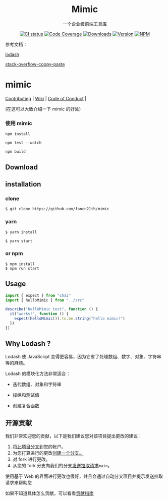 <h1 align="center">Mimic</h1>

<div align="center">

一个企业级前端工具库

[![CI status][travis-build]][travis-build-link]
[![Code Coverage][codecov]][codecov-link]
[![Downloads][downloads]][downloads-link]
[![Version][versions]][versions-link]
[![NPM][license]][license-link]

[travis-build]: https://img.shields.io/travis/fancn21th/mimic?style=flat-square
[travis-build-link]: https://app.travis-ci.com/github/fancn21th/mimic/builds
[codecov]: https://img.shields.io/codecov/c/github/fancn21th/mimic/main?style=flat-square
[codecov-link]: https://codecov.io/gh/fancn21th/mimic/branch/main
[downloads]: https://img.shields.io/npm/dm/@fancn21th/mimic?style=flat-square
[downloads-link]: https://www.npmjs.com/package/@fancn21th/mimic
[versions]: https://img.shields.io/npm/v/@fancn21th/mimic?style=flat-square
[versions-link]: https://www.npmjs.com/package/@fancn21th/mimic
[license]: https://img.shields.io/npm/l/@fancn21th/mimic?style=flat-square
[license-link]: http://opensource.org/licenses/MIT

</div>

参考文档：

[lodash](https://github.com/lodash/lodash/blob/master/README.md)

[stack-overflow-coopy-paste](https://github.com/eggheadio-github/stack-overflow-copy-paste/blob/master/README.md)

# mimic

[Contributing](https://github.com/sarwaras/mimic/blob/online/CONTRIBUTING_GUIDE.md) |
[Wiki](https://github.com/fancn21th/mimic/wiki) |
[Code of Conduct](https://github.com/fancn21th/mimic/blob/main/CODE_OF_CONDUCT.md) |

(在这可以大致介绍一下 mimic 的好处)

### 使用 mimic

```
npm install

npm test --watch

npm build

```

## Download

## installation

### clone

```
$ git clone https://github.com/fancn21th/mimic
```

### yarn

```
$ yarn install

$ yarn start
```

### or npm

```
$ npm install
$ npm run start
```

## Usage

```javascript
import { expect } from "chai"
import { helloMimic } from "../src"

describe("helloMimic test", function () {
  it("works!", function () {
    expect(helloMimic()).to.be.string("hello mimic!")
  })
})
```

<!--
下面可以插入项目的主页截图：

预览地址：https://github.com/fancn21th/mimic -->
<!--
## ✨ 功能清单

在这可以介绍此项目的功能

[参考文档](https://panjiachen.github.io/vue-element-admin-site/zh/guide/#%E5%8A%9F%E8%83%BD) -->

<!-- ## 前序准备

在这儿 可以放 我们为此项目做准备时的学习资料和视频 （相当于宣传公司的资料库）

[参考文档](https://panjiachen.github.io/vue-element-admin-site/zh/guide/#%E5%89%8D%E5%BA%8F%E5%87%86%E5%A4%87) -->

<!-- ## 目录结构

本项目已经为你生成了一个完整的开发框架，提供了涵盖中后台开发的各类功能和坑位，下面是整个项目的目录结构。

下面可以写出整个目录及用处

[参考文档](https://panjiachen.github.io/vue-element-admin-site/zh/guide/#%E7%9B%AE%E5%BD%95%E7%BB%93%E6%9E%84) -->

<!-- 更多信息参考 【使用文档】 -->

## Why Lodash ?

Lodash 使 JavaScript 变得更容易，因为它省了处理数组、数字、对象、字符串等的麻烦。

Lodash 的模块化方法非常适合：

- 迭代数组、对象和字符串

- 操纵和测试值

- 创建复合函数

## 开源贡献

<!-- Here’s how we suggest you go about proposing a change to this project:

1. [Fork this project][fork] to your account.
2. [Create a branch][branch] for the change you intend to make.
3. Make your changes to your fork.
4. [Send a pull request][pr] from your fork’s branch to our `main` branch.

Using the web-based interface to make changes is fine too, and will help you
by automatically forking the project and prompting to send a pull request too.

[fork]: https://help.github.com/articles/fork-a-repo/
[branch]: https://help.github.com/articles/creating-and-deleting-branches-within-your-repository
[pr]: https://help.github.com/articles/using-pull-requests/ -->

<!-- 中文： -->

我们非常欢迎您的贡献，以下是我们建议您对该项目提出更改的建议：

1. [将此项目分叉](https://help.github.com/articles/fork-a-repo/)到您的帐户。
2. 为您打算进行的更改[创建一个分支。](https://help.github.com/articles/creating-and-deleting-branches-within-your-repository)
3. 对 fork 进行更改。
4. 从您的 fork 分支向我们的分支[发送拉取请求](https://help.github.com/articles/using-pull-requests/)`main`。

使用基于 Web 的界面进行更改也很好，并且会通过自动分叉项目并提示发送拉取请求来帮助您

如果不知道具体怎么贡献，可以看看[贡献指南](https://github.com/fancn21th/mimic/blob/main/CONTRIBUTING_GUIDE.md)

<!--
## 浏览器支持

现代浏览器及 IE10

| [![IE / Edge](https://raw.githubusercontent.com/alrra/browser-logos/master/src/edge/edge_48x48.png)](http://godban.github.io/browsers-support-badges/) IE / Edge | [![Firefox](https://raw.githubusercontent.com/alrra/browser-logos/master/src/firefox/firefox_48x48.png)](http://godban.github.io/browsers-support-badges/) Firefox | [![Chrome](https://raw.githubusercontent.com/alrra/browser-logos/master/src/chrome/chrome_48x48.png)](http://godban.github.io/browsers-support-badges/) Chrome | [![Safari](https://raw.githubusercontent.com/alrra/browser-logos/master/src/safari/safari_48x48.png)](http://godban.github.io/browsers-support-badges/) Safari | [![Opera](https://raw.githubusercontent.com/alrra/browser-logos/master/src/opera/opera_48x48.png)](http://godban.github.io/browsers-support-badges/) Opera |
| ---------------------------------------------------------------------------------------------------------------------------------------------------------------- | ------------------------------------------------------------------------------------------------------------------------------------------------------------------ | -------------------------------------------------------------------------------------------------------------------------------------------------------------- | -------------------------------------------------------------------------------------------------------------------------------------------------------------- | ---------------------------------------------------------------------------------------------------------------------------------------------------------- |
| IE10, Edge                                                                                                                                                       | last 2 versions                                                                                                                                                    | last 2 versions                                                                                                                                                | last 2 versions                                                                                                                                                | last 2 versions                                                                                                                                            | -->

